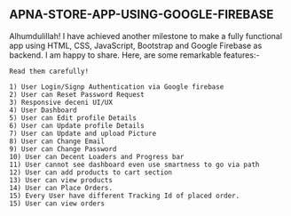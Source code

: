 ## APNA-STORE-APP-USING-GOOGLE-FIREBASE

Alhumdulillah! I have achieved another milestone to make a fully functional app using HTML, CSS, JavaScript, Bootstrap and Google Firebase as backend. I am happy to share. Here, are some remarkable features:-

```
Read them carefully!

1) User Login/Signp Authentication via Google firebase
2) User can Reset Password Request
3) Responsive deceni UI/UX
4) User Dashboard
5) User can Edit profile Details
6) User can Update profile Details
7) User can Update and upload Picture
8) User can Change Email
9) User can Change Password
10) User can Decent Loaders and Progress bar
11) User cannot see dashboard even use smartness to go via path
12) User can add products to cart section
13) User can view products
14) User can Place Orders.
15) Every User have different Tracking Id of placed order.
15) User can view orders
```
